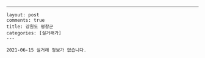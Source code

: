 ---
    layout: post
    comments: true
    title: 강원도 평창군
    categories: [실거래가]
    ---

    2021-06-15 실거래 정보가 없습니다.

    